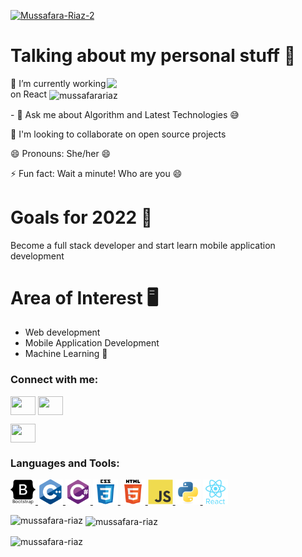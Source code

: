 
<!-- <h1 align="center" >Hi 👋, I'm Mussafara Riaz 👧</h1>
<h3 align="center">Software Engineering Student 👩‍💻</h3>
<h2  align="center">Glad to see you here  😊 </h2>
<p align="center">I'm Front end developer love to do designing , programming , reading and writing</p> -->

 <a href="https://ibb.co/PGHKpDp"><img src="https://i.ibb.co/b59Thbh/Mussafara-Riaz-2.png" alt="Mussafara-Riaz-2" border="0" width="900px" height="450px" ></a>
<h1>Talking about my personal stuff 🚀</h1>
<img src="https://i.ibb.co/vcqtXF1/lap1.jpg" align="right" width="350"/ >
<p> 🔭 I’m currently working on React <img align="center" src="https://cdn4.iconfinder.com/data/icons/logos-3/600/React.js_logo-512.png" alt="mussafarariaz" height="30" width="40" />
 
  <p>- 💬 Ask me about Algorithm and Latest Technologies 😅</p>
  <p>  🏃  I'm looking to collaborate on open source projects </p>
  <p>  😄 Pronouns: She/her  😄</p>
  
  <p>⚡ Fun fact: Wait a minute! Who are you 😄</p>
<h1>Goals for 2022 🤞</h1>
<p>Become a full stack developer and start learn mobile application development</p>
<h1>Area of Interest 🖥️</h1>
<ul>
<li>Web development</li>
<li>Mobile Application Development</li>
<li>Machine Learning 🧠</li>

</ul>


<h3 align="left">Connect with me:</h3>
<p align="left">


<a display='inline' href="https://www.linkedin.com/in/mussafara-riaz-a38012213/" target="blank"><img align="center" src="https://raw.githubusercontent.com/rahuldkjain/github-profile-readme-generator/master/src/images/icons/Social/linked-in-alt.svg"  height="30" width="40" /></a>
<a display='inline' href="https://www.facebook.com/mussafira.ahmed/" target="blank"><img align="center" src="https://raw.githubusercontent.com/rahuldkjain/github-profile-readme-generator/master/src/images/icons/Social/facebook.svg" height="30" width="40" /></a>

<a display='inline' href="https://youtu.be/tFk1zvNKa6s" target="blank"><img align="center" src="https://raw.githubusercontent.com/rahuldkjain/github-profile-readme-generator/master/src/images/icons/Social/youtube.svg" height="30" width="40" /></a>
</p>

<h3 align="left">Languages and Tools:</h3>
<p align="left"> <a href="https://getbootstrap.com" target="_blank" rel="noreferrer"> <img src="https://raw.githubusercontent.com/devicons/devicon/master/icons/bootstrap/bootstrap-plain-wordmark.svg" alt="bootstrap" width="40" height="40"/> </a> <a href="https://www.w3schools.com/cpp/" target="_blank" rel="noreferrer"> <img src="https://raw.githubusercontent.com/devicons/devicon/master/icons/cplusplus/cplusplus-original.svg" alt="cplusplus" width="40" height="40"/> </a> <a href="https://www.w3schools.com/cs/" target="_blank" rel="noreferrer"> <img src="https://raw.githubusercontent.com/devicons/devicon/master/icons/csharp/csharp-original.svg" alt="csharp" width="40" height="40"/> </a> <a href="https://www.w3schools.com/css/" target="_blank" rel="noreferrer"> <img src="https://raw.githubusercontent.com/devicons/devicon/master/icons/css3/css3-original-wordmark.svg" alt="css3" width="40" height="40"/> </a> <a href="https://www.w3.org/html/" target="_blank" rel="noreferrer"> <img src="https://raw.githubusercontent.com/devicons/devicon/master/icons/html5/html5-original-wordmark.svg" alt="html5" width="40" height="40"/> </a> <a href="https://developer.mozilla.org/en-US/docs/Web/JavaScript" target="_blank" rel="noreferrer"> <img src="https://raw.githubusercontent.com/devicons/devicon/master/icons/javascript/javascript-original.svg" alt="javascript" width="40" height="40"/> </a> <a href="https://www.python.org" target="_blank" rel="noreferrer"> <img src="https://raw.githubusercontent.com/devicons/devicon/master/icons/python/python-original.svg" alt="python" width="40" height="40"/> </a> <a href="https://reactjs.org/" target="_blank" rel="noreferrer"> <img src="https://raw.githubusercontent.com/devicons/devicon/master/icons/react/react-original-wordmark.svg" alt="react" width="40" height="40"/> </a> </p>

<p><img align="left" src="https://github-readme-stats.vercel.app/api/top-langs?username=mussafara-riaz&show_icons=true&locale=en&layout=compact" alt="mussafara-riaz" /></p>

<p>&nbsp;<img align="center" src="https://github-readme-stats.vercel.app/api?username=mussafara-riaz&show_icons=true&locale=en" alt="mussafara-riaz" /></p>

<p><img align="center" src="https://github-readme-streak-stats.herokuapp.com/?user=mussafara-riaz&" alt="mussafara-riaz" /></p>

